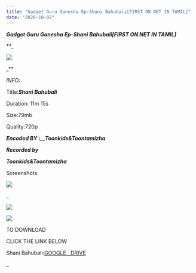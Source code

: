 ```yaml
---
title: "Gadget Guru Ganesha Ep-Shani Bahubali[FIRST ON NET IN TAMIL]"
date: "2020-10-02"
---
```


 **_Gadget Guru Ganesha Ep-Shani Bahubali\[FIRST ON NET IN TAMIL\]_** 

**_

![](https://1.bp.blogspot.com/-DZ9EkeauUp8/X3bZFwt8lfI/AAAAAAAAA0w/nVJva2J6R6YgeJkGI5BRBXqfFtVit8QEgCLcBGAsYHQ/w556-h313/vlcsnap-2020-10-02-13h04m57s804.png)

_**

 _INFO:_

Title:**_Shani Bahubali_**

Duration: 11m 15s

Size:79mb

Quality:720p 

_**Encoded BY :**__**Toonkids&Toontamizha**_

  

_**Recorded by**_

_**Toonkids&Toontamizha**_

Screenshots:

**_[![](https://1.bp.blogspot.com/-ReyjRJdyf6s/X3bYq9j6SFI/AAAAAAAAA0g/rZU8h4ejRxU57TWmpCMBaQNaBPlpwsbZwCLcBGAsYHQ/s320/vlcsnap-2020-10-02-13h05m43s269.png)](https://1.bp.blogspot.com/-ReyjRJdyf6s/X3bYq9j6SFI/AAAAAAAAA0g/rZU8h4ejRxU57TWmpCMBaQNaBPlpwsbZwCLcBGAsYHQ/s853/vlcsnap-2020-10-02-13h05m43s269.png)_**

_

[![](https://1.bp.blogspot.com/-51hlS5nB3DY/X3bYq0U3lHI/AAAAAAAAA0c/Hv1bSqvZz30gF_prxEdQ-cTPN4qDTzC0QCLcBGAsYHQ/s320/vlcsnap-2020-10-02-13h05m37s633.png)](https://1.bp.blogspot.com/-51hlS5nB3DY/X3bYq0U3lHI/AAAAAAAAA0c/Hv1bSqvZz30gF_prxEdQ-cTPN4qDTzC0QCLcBGAsYHQ/s853/vlcsnap-2020-10-02-13h05m37s633.png)

[![](https://1.bp.blogspot.com/-EYtxDOvyS7w/X3bYrZ2uZ_I/AAAAAAAAA0k/Ny_ee-EXm4wRTbELRqYa9qnLf1rob_P_ACLcBGAsYHQ/s320/vlcsnap-2020-10-02-13h05m52s390.png)](https://1.bp.blogspot.com/-EYtxDOvyS7w/X3bYrZ2uZ_I/AAAAAAAAA0k/Ny_ee-EXm4wRTbELRqYa9qnLf1rob_P_ACLcBGAsYHQ/s853/vlcsnap-2020-10-02-13h05m52s390.png)

TO DOWNLOAD

CLICK THE LINK BELOW

Shani Bahubali:[GOOGLE   DRIVE](https://drive.google.com/file/d/1O0XMjjt0MPuxS7bQXVVef4gmjrdrGFml/view?usp=sharing)

_
